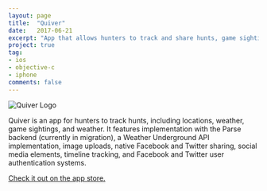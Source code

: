 ```yaml
---
layout: page
title:  "Quiver"
date:   2017-06-21
excerpt: "App that allows hunters to track and share hunts, game sightings, weather stats, and photos with each other."
project: true
tag:
- ios 
- objective-c
- iphone
comments: false
---
```


![Quiver Logo](https://i0.wp.com/www.chasingbabel.com/wp-content/uploads/2016/06/quiver.jpg?w=630)

Quiver is an app for hunters to track hunts, including locations, weather, game sightings, and weather. It features implementation with the Parse backend (currently in migration), a Weather Underground API implementation, image uploads, native Facebook and Twitter sharing, social media elements, timeline tracking, and Facebook and Twitter user authentication systems.

[Check it out on the app store.](https://itunes.apple.com/us/app/quiver-hunting-app/id982722720?mt=8)